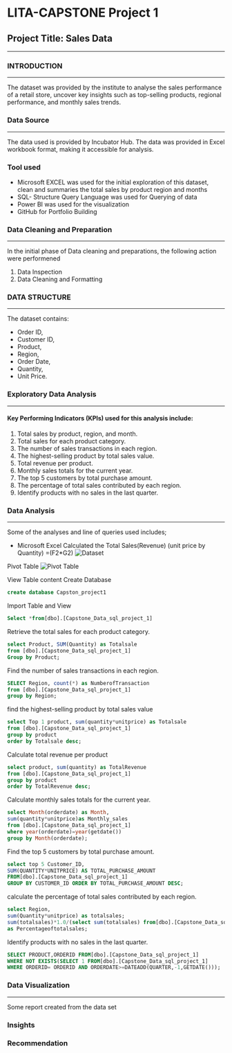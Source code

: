 # LITA-CAPSTONE Project 1

## Project Title: Sales Data
---

### INTRODUCTION
---
The dataset was provided by the institute to analyse the sales performance of a retail store, uncover key insights such as top-selling products, regional performance, and monthly sales trends.

### Data Source 
---
The data used is provided by Incubator Hub. The data was provided in Excel workbook format, making it accessible for analysis.

### Tool used 
-	Microsoft EXCEL was used for the initial exploration of this dataset, clean and summaries the total sales by product region and months 
- SQL- Structure Query Language was used for Querying of data
- Power BI was used for the visualization
- GitHub for Portfolio Building

### Data Cleaning and Preparation
---
  In the initial phase of Data cleaning and preparations, the following action were performened
  1. Data Inspection
  2. Data Cleaning and Formatting

### DATA STRUCTURE
---
The dataset contains:
- Order ID, 
- Customer ID, 
- Product, 
- Region, 
- Order Date, 
- Quantity, 
- Unit Price.

### Exploratory Data Analysis
  ---
#### Key Performing Indicators (KPIs) used for this analysis include:
1. Total sales by product, region, and month. 
2. Total sales for each product category. 
3. The number of sales transactions in each region.
4. The highest-selling product by total sales value.
5. Total revenue per product.
6. Monthly sales totals for the current year.
7. The top 5 customers by total purchase amount.
8. The percentage of total sales contributed by each region.
9. Identify products with no sales in the last quarter.
    
### Data Analysis
---
Some of the analyses and line of queries used includes;

- Microsoft Excel
Calculated the Total Sales(Revenue) (unit price by Quantity)
 =(F2*G2)
![Dataset](https://github.com/user-attachments/assets/17b3bcb0-3a52-430a-bb19-a489dcaf8a35)

Pivot Table
![Pivot Table](https://github.com/user-attachments/assets/be0bb5c6-ea5a-45db-9090-c1a8baf0ecac)


View Table content
Create Database
```SQL
create database Capston_project1
```
Import Table and View
```SQL
Select *from[dbo].[Capstone_Data_sql_project_1]
```
Retrieve the total sales for each product category. 
```SQL
select Product, SUM(Quantity) as Totalsale
from [dbo].[Capstone_Data_sql_project_1]
Group by Product;
```
Find the number of sales transactions in each region.
```SQL
SELECT Region, count(*) as NumberofTransaction
from [dbo].[Capstone_Data_sql_project_1]
group by Region;
```
find the highest-selling product by total sales value
```SQL
select Top 1 product, sum(quantity*unitprice) as Totalsale
from [dbo].[Capstone_Data_sql_project_1]
group by product
order by Totalsale desc;
```
Calculate total revenue per product
```SQL
select product, sum(quantity) as TotalRevenue
from [dbo].[Capstone_Data_sql_project_1]
group by product
order by TotalRevenue desc;
```
Calculate monthly sales totals for the current year. 
```SQL
select Month(orderdate) as Month,
sum(quantity*unitprice)as Monthly_sales
from [dbo].[Capstone_Data_sql_project_1]
where year(orderdate)=year(getdate())
group by Month(orderdate);
```
Find the top 5 customers by total purchase amount. 
```SQL
select top 5 Customer_ID,
SUM(QUANTITY*UNITPRICE) AS TOTAL_PURCHASE_AMOUNT
FROM[dbo].[Capstone_Data_sql_project_1]
GROUP BY CUSTOMER_ID ORDER BY TOTAL_PURCHASE_AMOUNT DESC;
```
calculate the percentage of total sales contributed by each region.
```SQL
select Region,
sum(Quantity*unitprice) as totalsales;
sum(totalsales)*1.0/(select sum(totalsales) from[dbo].[Capstone_Data_sql_project_1]) * 100
as Percentageoftotalsales;
```
Identify products with no sales in the last quarter. 
```SQL
SELECT PRODUCT,ORDERID FROM[dbo].[Capstone_Data_sql_project_1]
WHERE NOT EXISTS(SELECT 1 FROM[dbo].[Capstone_Data_sql_project_1]
WHERE ORDERID= ORDERID AND ORDERDATE>=DATEADD(QUARTER,-1,GETDATE()));
```
### Data Visualization
---
Some report created from the data set 


### Insights


### Recommendation

 
  
  
